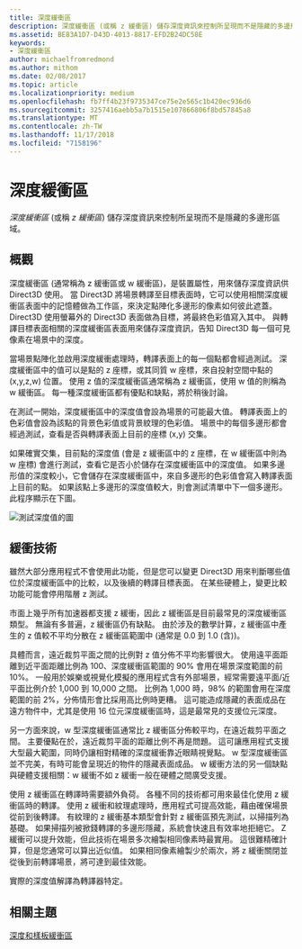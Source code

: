 ```yaml
---
title: 深度緩衝區
description: 深度緩衝區 (或稱 z 緩衝區) 儲存深度資訊來控制所呈現而不是隱藏的多邊形區域。
ms.assetid: BE83A1D7-D43D-4013-8817-EFD2B24DC58E
keywords:
- 深度緩衝區
author: michaelfromredmond
ms.author: mithom
ms.date: 02/08/2017
ms.topic: article
ms.localizationpriority: medium
ms.openlocfilehash: fb7ff4b23f9735347ce75e2e565c1b420ec936d6
ms.sourcegitcommit: 3257416aebb5a7b1515e107866806f8bd57845a8
ms.translationtype: MT
ms.contentlocale: zh-TW
ms.lasthandoff: 11/17/2018
ms.locfileid: "7158196"
---
```

# <a name="depth-buffers"></a>深度緩衝區


*深度緩衝區* (或稱 *z 緩衝區*) 儲存深度資訊來控制所呈現而不是隱藏的多邊形區域。

## <a name="span-idoverviewspanspan-idoverviewspanspan-idoverviewspanoverview"></a><span id="Overview"></span><span id="overview"></span><span id="OVERVIEW"></span>概觀


深度緩衝區 (通常稱為 z 緩衝區或 w 緩衝區)，是裝置屬性，用來儲存深度資訊供 Direct3D 使用。 當 Direct3D 將場景轉譯至目標表面時，它可以使用相關深度緩衝區表面中的記憶體做為工作區，來決定點陣化多邊形的像素如何彼此遮蓋。 Direct3D 使用螢幕外的 Direct3D 表面做為目標，將最終色彩值寫入其中。 與轉譯目標表面相關的深度緩衝區表面用來儲存深度資訊，告知 Direct3D 每一個可見像素在場景中的深度。

當場景點陣化並啟用深度緩衝處理時，轉譯表面上的每一個點都會經過測試。 深度緩衝區中的值可以是點的 z 座標，或其同質 w 座標，來自投射空間中點的 (x,y,z,w) 位置。 使用 z 值的深度緩衝區通常稱為 z 緩衝區，使用 w 值的則稱為 w 緩衝區。 每一種深度緩衝區都有優點和缺點，將於稍後討論。

在測試一開始，深度緩衝區中的深度值會設為場景的可能最大值。 轉譯表面上的色彩值會設為該點的背景色彩值或背景紋理的色彩值。 場景中的每個多邊形都會經過測試，查看是否與轉譯表面上目前的座標 (x,y) 交集。

如果確實交集，目前點的深度值 (會是 z 緩衝區中的 z 座標，在 w 緩衝區中則為 w 座標) 會進行測試，查看它是否小於儲存在深度緩衝區中的深度值。 如果多邊形值的深度較小，它會儲存在深度緩衝區中，來自多邊形的色彩值會寫入轉譯表面上目前的點。 如果該點上多邊形的深度值較大，則會測試清單中下一個多邊形。 此程序顯示在下圖。

![測試深度值的圖](images/zbuffer.png)

## <a name="span-idbufferingtechniquesspanspan-idbufferingtechniquesspanspan-idbufferingtechniquesspanbuffering-techniques"></a><span id="Buffering_techniques"></span><span id="buffering_techniques"></span><span id="BUFFERING_TECHNIQUES"></span>緩衝技術


雖然大部分應用程式不會使用此功能，但是您可以變更 Direct3D 用來判斷哪些值位於深度緩衝區中的比較，以及後續的轉譯目標表面。 在某些硬體上，變更比較功能可能會停用階層 z 測試。

市面上幾乎所有加速器都支援 z 緩衝，因此 z 緩衝區是目前最常見的深度緩衝區類型。 無論有多普遍，z 緩衝區仍有缺點。 由於涉及的數學計算，z 緩衝區中產生的 z 值較不平均分散在 z 緩衝區範圍中 (通常是 0.0 到 1.0 (含))。

具體而言，遠近裁剪平面之間的比例對 z 值分佈不平均影響很大。 使用遠平面距離到近平面距離比例為 100、深度緩衝區範圍的 90% 會用在場景深度範圍的前 10%。 一般用於娛樂或視覺化模擬的應用程式含有外部場景，經常需要遠平面/近平面比例介於 1,000 到 10,000 之間。 比例為 1,000 時，98% 的範圍會用在深度範圍的前 2%，分佈情形會比採用高比例時更糟。 這可能造成隱藏的表面成品在遠方物件中，尤其是使用 16 位元深度緩衝區時，這是最常見的支援位元深度。

另一方面來說，w 型深度緩衝區通常比 z 緩衝區分佈較平均，在遠近裁剪平面之間。 主要優點在於，遠近裁剪平面的距離比例不再是問題。 這可讓應用程式支援大型最大範圍，同時仍讓相對精確的深度緩衝靠近眼睛視覺點。 w 型深度緩衝區並不完美，有時可能會呈現近的物件的隱藏表面成品。 w 緩衝方法的另一個缺點與硬體支援相關：w 緩衝不如 z 緩衝一般在硬體之間廣受支援。

使用 z 緩衝區在轉譯時需要額外負荷。 各種不同的技術都可用來最佳化使用 z 緩衝區時的轉譯。 使用 z 緩衝和紋理處理時，應用程式可提高效能，藉由確保場景從前到後轉譯。 有紋理的 z 緩衝基本類型會針對 z 緩衝區預先測試，以掃描列為基礎。 如果掃描列被掀錢轉譯的多邊形隱藏，系統會快速且有效率地拒絕它。 Z 緩衝可以提升效能，但此技術在場景多次繪製相同像素時最實用。 這很難精確計算，但是您通常可以算出近似值。 如果相同像素繪製少於兩次，將 z 緩衝關閉並從後到前轉譯場景，將可達到最佳效能。

實際的深度值解譯為轉譯器特定。

## <a name="span-idrelated-topicsspanrelated-topics"></a><span id="related-topics"></span>相關主題


[深度和樣板緩衝區](depth-and-stencil-buffers.md)

 

 




